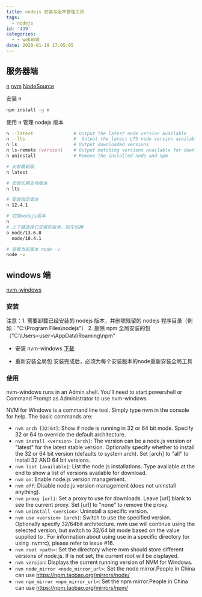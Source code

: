```yaml
---
title: nodejs 安装与版本管理工具
tags:
  - nodejs
id: '439'
categories:
  - - web前端
date: 2020-01-19 17:05:05
---
```


## 服务器端

[n](https://github.com/tj/n)
[nvm](https://github.com/nvm-sh/nvm)
[NodeSource](https://github.com/nodesource/distributions)

安装 n

```bash
npm install -g n
```

使用 n 管理 nodejs 版本

```bash
n --latest               # Output the latest node version available
n --lts                  #  Output the latest LTS node version available
n ls                     # Output downloaded versions
n ls-remote [version]    # Output matching versions available for download
n uninstall              # Remove the installed node and npm

# 安装最新版
n latest

# 安装长期支持版本
n lts

# 安装指定版本
n 12.4.1

# 切换nodejs版本
n
# 上下键选择已安装的版本，回车切换
ο node/13.6.0
  node/10.4.1

# 查看当前版本 node -v
node -v
```

## windows 端

[nvm-windows](https://github.com/coreybutler/nvm-windows)

### 安装

注意：1. 需要卸载已经安装的 nodejs 版本，并删除残留的 nodejs 程序目录（例如："C:\Program Files\nodejs"）
2. 删除 npm 全局安装的包（"C:\Users\<user>\AppData\Roaming\npm"

* 安装 nvm-windows [下载](https://github.com/coreybutler/nvm-windows/releases)

* 重新安装全局包
	安装完成后，必须为每个安装版本的node重新安装全局工具


### 使用

nvm-windows runs in an Admin shell. You'll need to start powershell or Command Prompt as Administrator to use nvm-windows

NVM for Windows is a command line tool. Simply type nvm in the console for help. The basic commands are:

* `nvm arch [32|64]`: Show if node is running in 32 or 64 bit mode. Specify 32 or 64 to override the default architecture.
* `nvm install <version> [arch]`: The version can be a node.js version or "latest" for the latest stable version. Optionally specify whether to install the 32 or 64 bit version (defaults to system arch). Set [arch] to "all" to install 32 AND 64 bit versions.
* `nvm list [available]`: List the node.js installations. Type available at the end to show a list of versions available for download.
* `nvm on`: Enable node.js version management.
* `nvm off`: Disable node.js version management (does not uninstall anything).
* `nvm proxy [url]`: Set a proxy to use for downloads. Leave [url] blank to see the current proxy. Set [url] to "none" to remove the proxy.
* `nvm uninstall <version>`: Uninstall a specific version.
* `nvm use <version> [arch]`: Switch to use the specified version. Optionally specify 32/64bit architecture. nvm use <arch> will continue using the selected version, but switch to 32/64 bit mode based on the value supplied to <arch>. For information about using use in a specific directory (or using .nvmrc), please refer to issue #16.
* `nvm root <path>`: Set the directory where nvm should store different versions of node.js. If <path> is not set, the current root will be displayed.
* `nvm version`: Displays the current running version of NVM for Windows.
* `nvm node_mirror <node_mirror_url>`: Set the node mirror.People in China can use https://npm.taobao.org/mirrors/node/
* `nvm npm_mirror <npm_mirror_url>`: Set the npm mirror.People in China can use https://npm.taobao.org/mirrors/npm/
